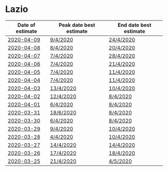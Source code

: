 # Lazio

|Date of estimate|Peak date best estimate|End date best estimate|
|----|----|----|
|[2020-04-09](2020-04-09/README.md)|[9/4/2020](2020-04-09/COVID-19_lazio_j9_2020-04-09.md)|[24/4/2020](2020-04-09/COVID-19_lazio_j8_2020-04-09.md)|
|[2020-04-08](2020-04-08/README.md)|[8/4/2020](2020-04-08/COVID-19_lazio_j8_2020-04-08.md)|[20/4/2020](2020-04-08/COVID-19_lazio_j8_2020-04-08.md)|
|[2020-04-07](2020-04-07/README.md)|[7/4/2020](2020-04-07/COVID-19_lazio_j7_2020-04-07.md)|[28/4/2020](2020-04-07/COVID-19_lazio_j7_2020-04-07.md)|
|[2020-04-06](2020-04-06/README.md)|[7/4/2020](2020-04-06/COVID-19_lazio_j7_2020-04-06.md)|[21/4/2020](2020-04-06/COVID-19_lazio_j7_2020-04-06.md)|
|[2020-04-05](2020-04-05/README.md)|[7/4/2020](2020-04-05/COVID-19_lazio_j7_2020-04-05.md)|[11/4/2020](2020-04-05/COVID-19_lazio_j10_2020-04-05.md)|
|[2020-04-04](2020-04-04/README.md)|[7/4/2020](2020-04-04/COVID-19_lazio_j9_2020-04-04.md)|[11/4/2020](2020-04-04/COVID-19_lazio_j9_2020-04-04.md)|
|[2020-04-03](2020-04-03/README.md)|[13/4/2020](2020-04-03/COVID-19_lazio_j12_2020-04-03.md)|[10/4/2020](2020-04-03/COVID-19_lazio_j9_2020-04-03.md)|
|[2020-04-02](2020-04-02/README.md)|[12/4/2020](2020-04-02/COVID-19_lazio_j10_2020-04-02.md)|[8/4/2020](2020-04-02/COVID-19_lazio_j12_2020-04-02.md)|
|[2020-04-01](2020-04-01/README.md)|[6/4/2020](2020-04-01/COVID-19_lazio_j12_2020-04-01.md)|[8/4/2020](2020-04-01/COVID-19_lazio_j12_2020-04-01.md)|
|[2020-03-31](2020-03-31/README.md)|[18/6/2020](2020-03-31/COVID-19_lazio_j8_2020-03-31.md)|[8/4/2020](2020-03-31/COVID-19_lazio_j11_2020-03-31.md)|
|[2020-03-30](2020-03-30/README.md)|[6/4/2020](2020-03-30/COVID-19_lazio_j11_2020-03-30.md)|[8/4/2020](2020-03-30/COVID-19_lazio_j11_2020-03-30.md)|
|[2020-03-29](2020-03-29/README.md)|[9/4/2020](2020-03-29/COVID-19_lazio_j7_2020-03-29.md)|[10/4/2020](2020-03-29/COVID-19_lazio_j7_2020-03-29.md)|
|[2020-03-28](2020-03-28/README.md)|[4/4/2020](2020-03-28/COVID-19_lazio_j7_2020-03-28.md)|[10/4/2020](2020-03-28/COVID-19_lazio_j7_2020-03-28.md)|
|[2020-03-27](2020-03-27/README.md)|[14/4/2020](2020-03-27/COVID-19_lazio_j7_2020-03-27.md)|[14/4/2020](2020-03-27/COVID-19_lazio_j7_2020-03-27.md)|
|[2020-03-26](2020-03-26/README.md)|[17/4/2020](2020-03-26/COVID-19_lazio_j7_2020-03-26.md)|[18/4/2020](2020-03-26/COVID-19_lazio_j7_2020-03-26.md)|
|[2020-03-25](2020-03-25/README.md)|[21/4/2020](2020-03-25/COVID-19_lazio_j7_2020-03-25.md)|[4/5/2020](2020-03-25/COVID-19_lazio_j7_2020-03-25.md)|
